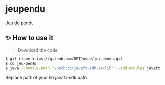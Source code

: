 # jeupendu
Jeu de pendu

## ✨ How to use it

> Download the code 

```bash
$ git clone https://github.com/DMTJosue/jeu-pendu.git
$ cd jeu-pendu
$ java --module-path "\path\to\javafx-sdk-11\lib" --add-modules javafx.controls,javafx.fxml -jar JeuPendu.jar
```
Replace path of your lib javafx-sdk path
<br />
